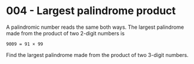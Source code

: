 # 004 - Largest palindrome product

A palindromic number reads the same both ways. The largest palindrome made from the product of two 2-digit numbers is

    9009 = 91 × 99

Find the largest palindrome made from the product of two 3-digit numbers.
